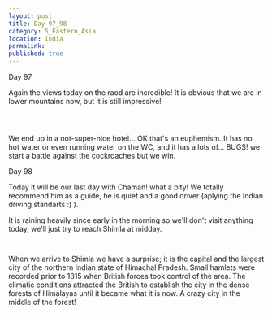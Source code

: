 ```yaml
---
layout: post
title: Day 97_98
category: 5_Eastern_Asia
location: India
permalink: 
published: true
---
```


Day 97

Again the views today on the raod are incredible! It is obvious that we are in lower mountains now, but it is still impressive!

<p><a
href="https://lh3.googleusercontent.com/vpzbJ0LpoHuOp1igLKWKyR_11B_uij-Wf1QSImQOyYzmLKBh5glg4WOtHtNRBWY9J4GxeL0NCeSUgB1QoES9Fk97Ak4WhtP2TiqRxGNZcJP_uR32ZIt_CHB3zLQxAmY-rylQJYorV8iUMFgB1ppKEMbzQYUQcjOf1R_hOMSs2-bBQHcOCt7U7vspAuTRxDYSVaNlQPgdwnMt2EkR-MUAjht-FWBw4Dewz29zaTrWwXuyd2zYv9t9CFdVLW4ZgnNZvZhFfBzPIz1St-BsWxuAyqTvzcrsJr5lsx2S54-N4mxBlYN1oQXExkPs_mR9dRV_79UeEGO_VlS_aQsKZJB2LR3BYGzayKHu_ZB8GGV2IL6o0RzGHoQY__CkH0lmIpbtUecWZ8LGI_bG36hV1aGLCHBBD8-u1K4gLb4BkDQK4T6tik2iiTveg5QGGBtSJCfVYQj3oU7qRZG_Xd_xOz7CZ4PlVf2hr5IpVAR62U0-5-CVQVwYyzuC4h6sY9rVAbO4dm49IWWt1OXx7y6_thyQl0kbq1WwfLF3pmrOjLZAWUl9rQm9kjFxdiwRWXG1jwDVB4IbM1mr7jO7bDGiSzd-l7Y1-PJfCbOL_FKNZQn3XSSSIGLYT4l_dUrJfpP6Gt1gBBVFiAFBGxyqi92OrrDVCl4pWhEXb0myIBLGKKk-8HzbE679v3FOADlDGA=w836-h627-no"><img 
src="https://lh3.googleusercontent.com/vpzbJ0LpoHuOp1igLKWKyR_11B_uij-Wf1QSImQOyYzmLKBh5glg4WOtHtNRBWY9J4GxeL0NCeSUgB1QoES9Fk97Ak4WhtP2TiqRxGNZcJP_uR32ZIt_CHB3zLQxAmY-rylQJYorV8iUMFgB1ppKEMbzQYUQcjOf1R_hOMSs2-bBQHcOCt7U7vspAuTRxDYSVaNlQPgdwnMt2EkR-MUAjht-FWBw4Dewz29zaTrWwXuyd2zYv9t9CFdVLW4ZgnNZvZhFfBzPIz1St-BsWxuAyqTvzcrsJr5lsx2S54-N4mxBlYN1oQXExkPs_mR9dRV_79UeEGO_VlS_aQsKZJB2LR3BYGzayKHu_ZB8GGV2IL6o0RzGHoQY__CkH0lmIpbtUecWZ8LGI_bG36hV1aGLCHBBD8-u1K4gLb4BkDQK4T6tik2iiTveg5QGGBtSJCfVYQj3oU7qRZG_Xd_xOz7CZ4PlVf2hr5IpVAR62U0-5-CVQVwYyzuC4h6sY9rVAbO4dm49IWWt1OXx7y6_thyQl0kbq1WwfLF3pmrOjLZAWUl9rQm9kjFxdiwRWXG1jwDVB4IbM1mr7jO7bDGiSzd-l7Y1-PJfCbOL_FKNZQn3XSSSIGLYT4l_dUrJfpP6Gt1gBBVFiAFBGxyqi92OrrDVCl4pWhEXb0myIBLGKKk-8HzbE679v3FOADlDGA=w836-h627-no" alt=""></a></p>

<p><a
href="https://lh3.googleusercontent.com/zdcKXCAHfIyu1vO5mzNP36vWD6-HzjqGY91VSh5XzfHnvCk2F8TN3AjMYB12BWp84QszBoD8eOCNlZQ_gtL2E8Uvql-PISW3-f6Z6UXl5PxIsl60fewH9O7cZDnbkoSBGr4XcQdZc2r8lN4PBMeSCcY48L9rsygdOmhHZ6URz3gzXEH9S8ee8NrZLoJHc0NvpWdumvcwF4eHWG4dQifxCVEbHZ6ZeR8ygPTaXkB5btJYHMdvRVB1qBOu7GdZ3MzYrYKdPvR4nT97OkukEXbjqw8VzmOZ0AKKeG7d1tj2DdSNV1m_Fwcw8aTsHG_vgpOceK4R7-pSBg9pE3HdWE7L9O6Dtok6BKYofYif5SiNvoyVsoUXZLh685mDPFTakU0H6Iqkgb-XevqgA_N6fSM5ZZ9ZuE6AMeRJPOsIz2WY9U0poO3xl9MMU6UqflSaYos_xgmuvxN1K2JCIty8dX-5qTCjzHErKKyNFYS5vgsgqsxlVQB19i3ijHDL4vATmKyazgzHALbfnAwACf_RRd5661Vp9tQIiStkFjjk14z-wWarBRJPYxohqdj_RptftC48q28V3FwrCeQc-nMLWz0chYNUszKcPEXaTKwf_d41r_40Mj2UNr7XLmqjkeMoxeVWm6sThKPqZ2-dY7wpAuGkgYjToc6rowsZXCsk9Rhlsc0bM4wvZycZnxYfNQ=w836-h627-no"><img 
src="https://lh3.googleusercontent.com/zdcKXCAHfIyu1vO5mzNP36vWD6-HzjqGY91VSh5XzfHnvCk2F8TN3AjMYB12BWp84QszBoD8eOCNlZQ_gtL2E8Uvql-PISW3-f6Z6UXl5PxIsl60fewH9O7cZDnbkoSBGr4XcQdZc2r8lN4PBMeSCcY48L9rsygdOmhHZ6URz3gzXEH9S8ee8NrZLoJHc0NvpWdumvcwF4eHWG4dQifxCVEbHZ6ZeR8ygPTaXkB5btJYHMdvRVB1qBOu7GdZ3MzYrYKdPvR4nT97OkukEXbjqw8VzmOZ0AKKeG7d1tj2DdSNV1m_Fwcw8aTsHG_vgpOceK4R7-pSBg9pE3HdWE7L9O6Dtok6BKYofYif5SiNvoyVsoUXZLh685mDPFTakU0H6Iqkgb-XevqgA_N6fSM5ZZ9ZuE6AMeRJPOsIz2WY9U0poO3xl9MMU6UqflSaYos_xgmuvxN1K2JCIty8dX-5qTCjzHErKKyNFYS5vgsgqsxlVQB19i3ijHDL4vATmKyazgzHALbfnAwACf_RRd5661Vp9tQIiStkFjjk14z-wWarBRJPYxohqdj_RptftC48q28V3FwrCeQc-nMLWz0chYNUszKcPEXaTKwf_d41r_40Mj2UNr7XLmqjkeMoxeVWm6sThKPqZ2-dY7wpAuGkgYjToc6rowsZXCsk9Rhlsc0bM4wvZycZnxYfNQ=w836-h627-no" alt=""></a></p>

<p><a
href="https://lh3.googleusercontent.com/6A6LJTrctkt97U0dA9gEMWthMreX36ZNKM7hiPgimpyUTofiOrCITvtX8sUaKWkxXcSZZLw_qkl7Vi20jwawgORBsA6i_E81AKZBnLoBZQdZxTiQ8ym2jFYHVxQ3dzD4ImNFZ0w4lNINyTU2nCkaiRWw6G4_sITMSKdgqu3YNbt1y-PVDXxWFSltDsRCeCgJjPQRm9JhvIBWnS3sOt9rNJ1FIll-vdE0hqOADH97UxDQfhjmccDcxk6rGd09Qwy7vvTQV2kB7jbE-_HB4YXebrFqdr7BPUpnDruj7H9Cf-wbHI4vKh_npXqe9JltR-XUFPzviIxbajXl_64Wt2cFmNyJCxAOlbaNMQDozgjAc454MX2DWQxdMwdPZE3Mqh2S6gZ-zm1Hcz_k6_tFwZtFEgiy5RT8fdXp9M3Ky7jBzm69_Y36_gjh7kLbK6DkU19UNhwvJ_uAnPQjQEkTLu6PX4IfpWHpButvudeZk4KYuZRVfOVIc3FyasEgcDV2q5H9dr7XX4zK8ZkfQLhuDPW07vaoWhsLTakZqEwrZNeMNXiycx5YJhXryUe2bOCAo2kl6vNjgWDsNEqZsQRFWBOyG9_YvNtNIlD27VmgqFT-b_s51r6_2hzhBYQ9131qz4HliNY9UWsSQOb5ju-PWndXG4ZgEUr2CvB4RyqW4yXf75NELiLT_4crzw_dNw=w471-h627-no"><img 
src="https://lh3.googleusercontent.com/6A6LJTrctkt97U0dA9gEMWthMreX36ZNKM7hiPgimpyUTofiOrCITvtX8sUaKWkxXcSZZLw_qkl7Vi20jwawgORBsA6i_E81AKZBnLoBZQdZxTiQ8ym2jFYHVxQ3dzD4ImNFZ0w4lNINyTU2nCkaiRWw6G4_sITMSKdgqu3YNbt1y-PVDXxWFSltDsRCeCgJjPQRm9JhvIBWnS3sOt9rNJ1FIll-vdE0hqOADH97UxDQfhjmccDcxk6rGd09Qwy7vvTQV2kB7jbE-_HB4YXebrFqdr7BPUpnDruj7H9Cf-wbHI4vKh_npXqe9JltR-XUFPzviIxbajXl_64Wt2cFmNyJCxAOlbaNMQDozgjAc454MX2DWQxdMwdPZE3Mqh2S6gZ-zm1Hcz_k6_tFwZtFEgiy5RT8fdXp9M3Ky7jBzm69_Y36_gjh7kLbK6DkU19UNhwvJ_uAnPQjQEkTLu6PX4IfpWHpButvudeZk4KYuZRVfOVIc3FyasEgcDV2q5H9dr7XX4zK8ZkfQLhuDPW07vaoWhsLTakZqEwrZNeMNXiycx5YJhXryUe2bOCAo2kl6vNjgWDsNEqZsQRFWBOyG9_YvNtNIlD27VmgqFT-b_s51r6_2hzhBYQ9131qz4HliNY9UWsSQOb5ju-PWndXG4ZgEUr2CvB4RyqW4yXf75NELiLT_4crzw_dNw=w471-h627-no" alt=""></a></p>

We end up in a not-super-nice hotel... OK that's an euphemism. It has no hot water or even running water on the WC, and it has a lots of... BUGS! we start a battle against the cockroaches but we win.

Day 98

Today it will be our last day with Chaman! what a pity! We totally recommend him as a guide, he is quiet and a good driver (aplying the Indian driving standarts :) ). 

It is raining heavily since early in the morning so we'll don't visit anything today, we'll just try to reach Shimla at midday. 

<p><a
href="https://lh3.googleusercontent.com/SAKanvW_PKY2_yVw2xntpoVaah0zGPXO-NTpYlDAeFASsa6m3lbwbkWMzILAag6_KQUD3p05YGfbYcw6EmfvyzPmSxVSt_pkAzZS1C3ik0VTeYr_lINBoRv8RPKJITW3s8YO--WBitWlQkqlRLZ36jvF0PBSdtNk5dgoVXSB4HbNw3bDAPrMUQ2u-ASsYQf-je_yl35DnDBajEq0MkD-2iiftnW00tRoXGjcTWk0-auKL7X9aAf3NDSSzs1cTOTpA3L-R5Hc_3Ae-XWxGaaBhS2xKqtnhjUjFHChw3iAHiWWS7jnCE_rI73IaJw5l1MecbbRCelIaK9GDD_x70qSjXoABVppQ6QM0V19Wk8ZuGydsnzhFni4otU-nrU4lboo0eVARh25KR3NF6xvO7h7iBymurfDcrRrFR4EmbvlH0hRHTqt1hig7VLz2cF-TqB8RwbuyuihcmYVhn4nSfaAxcVda5ARyZN8vZQA-F9hRtreCihOBkyHn074s1t2KBrZ8Xd-PoxcrijRrYuT0pXGN4WEhN3OBqc8Z50FWTgLV79IssiVTaJaduaDGFLk3B6OmOc5BBJCL5iXMSS7_qzjZKE8yim_hCgQIt4COyHak6qTT7LaiUvLHUofZ0bK-p-ht90sFQw-34PesVk4ENMoFnZgyEGNsLdmkFcR5W0r7T8grVu4ByRjLBjC9Q=w836-h627-no"><img 
src="https://lh3.googleusercontent.com/SAKanvW_PKY2_yVw2xntpoVaah0zGPXO-NTpYlDAeFASsa6m3lbwbkWMzILAag6_KQUD3p05YGfbYcw6EmfvyzPmSxVSt_pkAzZS1C3ik0VTeYr_lINBoRv8RPKJITW3s8YO--WBitWlQkqlRLZ36jvF0PBSdtNk5dgoVXSB4HbNw3bDAPrMUQ2u-ASsYQf-je_yl35DnDBajEq0MkD-2iiftnW00tRoXGjcTWk0-auKL7X9aAf3NDSSzs1cTOTpA3L-R5Hc_3Ae-XWxGaaBhS2xKqtnhjUjFHChw3iAHiWWS7jnCE_rI73IaJw5l1MecbbRCelIaK9GDD_x70qSjXoABVppQ6QM0V19Wk8ZuGydsnzhFni4otU-nrU4lboo0eVARh25KR3NF6xvO7h7iBymurfDcrRrFR4EmbvlH0hRHTqt1hig7VLz2cF-TqB8RwbuyuihcmYVhn4nSfaAxcVda5ARyZN8vZQA-F9hRtreCihOBkyHn074s1t2KBrZ8Xd-PoxcrijRrYuT0pXGN4WEhN3OBqc8Z50FWTgLV79IssiVTaJaduaDGFLk3B6OmOc5BBJCL5iXMSS7_qzjZKE8yim_hCgQIt4COyHak6qTT7LaiUvLHUofZ0bK-p-ht90sFQw-34PesVk4ENMoFnZgyEGNsLdmkFcR5W0r7T8grVu4ByRjLBjC9Q=w836-h627-no" alt=""></a></p>

<p><a
href="https://lh3.googleusercontent.com/PBskaO1MIPLb5WpUyIh0IZ8aBZuqvKrSdjd-wDUBfU8FcQ_r8mzpdzOuGtimd3MOfncYMvN2arEAkwHmKDfRcEQp3U14DD5P5nZ-Btw4kFcN0dkVFYjnbF2kD9qIq8u6Fqq4oT-ViIazjmktbxa-F82NczXtSQtkymPy-BNaciG1S--dKYw_x24YXEk7qb2dl3W1H3_mrMECdAE65jsVtB1WDH9-ayRdQWI_VFGjCnPYLvjyzN0zGipUa5EEqmJ-6pPmApvHate_dbe3tLn-g7BiQiYc3QRRaZR-nZ2-Gf5S-nAcGq_cmk_RPGaZHmbgYjJ6DCQEeIExjDJI_QJw4N-A_JP0CqAfIbGU8To-jqBP9MKAAHvjTyGR4iiEQBBdF3Vmf6Nvz2_ygMQINI2l0tfsRBteeZk2cJBpTWOKi0POfu32ag4gzCzYQRrqru-lYRhrqJ81ihanB34jx0CnwQK1A7ZCwbsfLgFypjkVEUPRQrEpUGs31Awgw1Q6B5iv-8qq2ifNyjXk-jbree2mR202UbXe8lfsE8g7HPQgQg1VjWtmiScxz3Vfza4fO4CAS3IbC0d5ksXQUnDxxq-UZPdiVjJJE6mJsAykSOlAHOmtaG9C1dUaCPI1GEAUqiOjprXi_qvarJ-Juna_DlY6hcp2n3P7403QVEITgymh4snCnLRpbEhNsbeS8g=w836-h627-no"><img 
src="https://lh3.googleusercontent.com/PBskaO1MIPLb5WpUyIh0IZ8aBZuqvKrSdjd-wDUBfU8FcQ_r8mzpdzOuGtimd3MOfncYMvN2arEAkwHmKDfRcEQp3U14DD5P5nZ-Btw4kFcN0dkVFYjnbF2kD9qIq8u6Fqq4oT-ViIazjmktbxa-F82NczXtSQtkymPy-BNaciG1S--dKYw_x24YXEk7qb2dl3W1H3_mrMECdAE65jsVtB1WDH9-ayRdQWI_VFGjCnPYLvjyzN0zGipUa5EEqmJ-6pPmApvHate_dbe3tLn-g7BiQiYc3QRRaZR-nZ2-Gf5S-nAcGq_cmk_RPGaZHmbgYjJ6DCQEeIExjDJI_QJw4N-A_JP0CqAfIbGU8To-jqBP9MKAAHvjTyGR4iiEQBBdF3Vmf6Nvz2_ygMQINI2l0tfsRBteeZk2cJBpTWOKi0POfu32ag4gzCzYQRrqru-lYRhrqJ81ihanB34jx0CnwQK1A7ZCwbsfLgFypjkVEUPRQrEpUGs31Awgw1Q6B5iv-8qq2ifNyjXk-jbree2mR202UbXe8lfsE8g7HPQgQg1VjWtmiScxz3Vfza4fO4CAS3IbC0d5ksXQUnDxxq-UZPdiVjJJE6mJsAykSOlAHOmtaG9C1dUaCPI1GEAUqiOjprXi_qvarJ-Juna_DlY6hcp2n3P7403QVEITgymh4snCnLRpbEhNsbeS8g=w836-h627-no" alt=""></a></p>

When we arrive to Shimla we have a surprise; it is the capital and the largest city of the northern Indian state of Himachal Pradesh. Small hamlets were recorded prior to 1815 when British forces took control of the area. The climatic conditions attracted the British to establish the city in the dense forests of Himalayas until it became what it is now. A crazy city in the middle of the forest!

<p><a
href="https://lh3.googleusercontent.com/ZKYpBJ1jsedN_m7TVNh-4NsUOCNgfq7VcnIpU_Vd7Wb-wqbqLm5bB9fyXrMulMGCVSAdU3Fo0Ct3EdeS4cgcql-zX9sbIUe1SGKEsVlweZW75eMsUxcuDlnp8BEFqn1NFJHnyr9LHcxfP-xvRNbMc7Ttc-MIAf6Q8UW_Xg0IG03-VYALkNWe1d09m0bSlDeYvtpC8uBDejpLl2Nk_IuRP6WZZBRqo4vNz7eZ8V6jz7FWPp5KORmpE5XI_1vOc0WEfUZcW_MWj9uhqTuHQW4mHsPZ1NVJI8UK4f2FLadc_pYQGeFR4-SIEm1QOx9wsof89CiK7VEtcGRJUK82IOKrGRP6E3yeCGxnS4eUhH1VUlzpxkuI6ExzbW8NEWzJrRp_Mlpi7bkGANDALoVdbiioUm1QBT8sd0Y_ceGYfme5dYtszXqeUtg-Vf090wcUJpi_SmHIb2-21Rotp2r5mo7A--abf2R2bKYtErCWbx-yFOfMnRspHh4NgygSn-VTHXKPR2hfZjmEobnhrzNhqmdqWXaSCiL-cO2K7Sy4h5eRnYs7Id1PecAYbM_IM-n1ye8FZBnttQ4rFr0l8C1joN32QX6ZHw38DWhEwuYeXo16lmQPhXvkdAKlGrh9c8qPSoSM7MSHMCCMzC72oRTiN8HKjCiGPmXr1QBSypo2yYaaN1hONijmzycKLlwPUQ=w836-h627-no"><img 
src="https://lh3.googleusercontent.com/ZKYpBJ1jsedN_m7TVNh-4NsUOCNgfq7VcnIpU_Vd7Wb-wqbqLm5bB9fyXrMulMGCVSAdU3Fo0Ct3EdeS4cgcql-zX9sbIUe1SGKEsVlweZW75eMsUxcuDlnp8BEFqn1NFJHnyr9LHcxfP-xvRNbMc7Ttc-MIAf6Q8UW_Xg0IG03-VYALkNWe1d09m0bSlDeYvtpC8uBDejpLl2Nk_IuRP6WZZBRqo4vNz7eZ8V6jz7FWPp5KORmpE5XI_1vOc0WEfUZcW_MWj9uhqTuHQW4mHsPZ1NVJI8UK4f2FLadc_pYQGeFR4-SIEm1QOx9wsof89CiK7VEtcGRJUK82IOKrGRP6E3yeCGxnS4eUhH1VUlzpxkuI6ExzbW8NEWzJrRp_Mlpi7bkGANDALoVdbiioUm1QBT8sd0Y_ceGYfme5dYtszXqeUtg-Vf090wcUJpi_SmHIb2-21Rotp2r5mo7A--abf2R2bKYtErCWbx-yFOfMnRspHh4NgygSn-VTHXKPR2hfZjmEobnhrzNhqmdqWXaSCiL-cO2K7Sy4h5eRnYs7Id1PecAYbM_IM-n1ye8FZBnttQ4rFr0l8C1joN32QX6ZHw38DWhEwuYeXo16lmQPhXvkdAKlGrh9c8qPSoSM7MSHMCCMzC72oRTiN8HKjCiGPmXr1QBSypo2yYaaN1hONijmzycKLlwPUQ=w836-h627-no" alt=""></a></p>

<p><a
href="https://lh3.googleusercontent.com/gsYk2n1UcwylZm1IWXPKv4UIdDpR_xgzMSPZ_ypXEXsO40nd6-coKuph2EdFwZ33SgnUdgLk0fpjp9zsOenFfaO2dRkIVYXaXeY1CDlu40eZGUEudHP9D0BC8appl4hUV_2DtwhwwYKWKOdr3U-S1FZeerxezC0tkN8StX68ckSbaACYMKZdppFC_eZe7ehkQ6NvWpOt3zvRKy_Oy8bRl0yqiJ953BRBiLsb8blj3lRoanAjSvKQ7LJWneXF-biYaK132JfaTUw4IErftWWl65orh9lR52Q_kMBEzWiV3b57fQkXfrup5i8U0Om1dSvR4y-MwBnHRi_qpBc7hxM1LDYwBddKXJQi7rGWpGP4C1BdmugFuKLk4uEMcKMWMueQhAePmtdIH2tsq4DVOfv39HcQ_JQIqjKRcLHZnDV2TmBmm_pAHtR7nAWGW7a8RtEwO1eGXUPuYIvSmeE0c6z6dY4aSZJLpz-kmgk-ua3JEm-5Y9oIX_8wY_IatiplDYXRcUlEA2VNb1JOu--Eb_cWHVajs8vxCNm2P_PK0BXcN3VnjO93AzMtverXYcWzmhcBUVerukNmJK27rwWFuOP2PFiO3unEI3UVVsx1qCZc-Liyvh9ubjPFmmAXOWkMUnIgZMk7PG1dh1kGkTnPxtPOkjPPXjgYdvelGJJBSUp6WaNs9ilNLUol_uw45w=w836-h627-no"><img 
src="https://lh3.googleusercontent.com/gsYk2n1UcwylZm1IWXPKv4UIdDpR_xgzMSPZ_ypXEXsO40nd6-coKuph2EdFwZ33SgnUdgLk0fpjp9zsOenFfaO2dRkIVYXaXeY1CDlu40eZGUEudHP9D0BC8appl4hUV_2DtwhwwYKWKOdr3U-S1FZeerxezC0tkN8StX68ckSbaACYMKZdppFC_eZe7ehkQ6NvWpOt3zvRKy_Oy8bRl0yqiJ953BRBiLsb8blj3lRoanAjSvKQ7LJWneXF-biYaK132JfaTUw4IErftWWl65orh9lR52Q_kMBEzWiV3b57fQkXfrup5i8U0Om1dSvR4y-MwBnHRi_qpBc7hxM1LDYwBddKXJQi7rGWpGP4C1BdmugFuKLk4uEMcKMWMueQhAePmtdIH2tsq4DVOfv39HcQ_JQIqjKRcLHZnDV2TmBmm_pAHtR7nAWGW7a8RtEwO1eGXUPuYIvSmeE0c6z6dY4aSZJLpz-kmgk-ua3JEm-5Y9oIX_8wY_IatiplDYXRcUlEA2VNb1JOu--Eb_cWHVajs8vxCNm2P_PK0BXcN3VnjO93AzMtverXYcWzmhcBUVerukNmJK27rwWFuOP2PFiO3unEI3UVVsx1qCZc-Liyvh9ubjPFmmAXOWkMUnIgZMk7PG1dh1kGkTnPxtPOkjPPXjgYdvelGJJBSUp6WaNs9ilNLUol_uw45w=w836-h627-no" alt=""></a></p>

<p><a
href="https://lh3.googleusercontent.com/0BbNZrMUp0QhNM8liAur4khmZ_3lQXB0vFfOhSTP06wIlfJprZYrPT60f7ahhMtIoHbp3eGzmaiN5_B2rEgXPsCeAugPZwJ5PNVS75J2v7Wlw-BPjeerbK5yFsxJ1Eo55P7b7jy7D2yK1co6SUqGz-IUaaeohIApMyAyvcwUuzvQgKwKj9iBQh1DaArYr9bg3unZ367PFyRZDn98Cyy2vG0bpWEUqK7ezLlJdbLMJ0Pv-QTBrbV97UZSrqPw23FH5520BCRqzI0O_kdau87JceuMpmhgz1k5aTCYADaGjMMHrSpbtfgDjmDz3lnAA1olqlUETrrB7nJPBrDnks0V9DC-pAuxXu4SJMoSlfgkCLdmGx_xkHrOEvgutnySW5ZkGYD0YS3r4n_x1tNIU5BjDi4YvZFD_aw4xe0XR990NDZJK9XsYUbJQyyp-uIOQ7cFaK_WCen63_FFbL4NiuMSRp1vcRKfA_8rGIUvQAHerx9Z_7pFnebWtZkCVFLSfpeGWtCFjanZe37fZHebsW84_YQ3VnzzEiD0-QGCA2FInrPEBSNedECpFpRyWxVcm4aP4VTeuepWP-si5RVpHDmewSwLd1aNm0qrYM0n_69_nbkIxj4it9Nq-_56qpZr_WMvJPmksdbOYcBzu18YotWkr8jyH23zRN1JTDCBP8DXzWOlVoWZP2fnY_7lQQ=w836-h627-no"><img 
src="https://lh3.googleusercontent.com/0BbNZrMUp0QhNM8liAur4khmZ_3lQXB0vFfOhSTP06wIlfJprZYrPT60f7ahhMtIoHbp3eGzmaiN5_B2rEgXPsCeAugPZwJ5PNVS75J2v7Wlw-BPjeerbK5yFsxJ1Eo55P7b7jy7D2yK1co6SUqGz-IUaaeohIApMyAyvcwUuzvQgKwKj9iBQh1DaArYr9bg3unZ367PFyRZDn98Cyy2vG0bpWEUqK7ezLlJdbLMJ0Pv-QTBrbV97UZSrqPw23FH5520BCRqzI0O_kdau87JceuMpmhgz1k5aTCYADaGjMMHrSpbtfgDjmDz3lnAA1olqlUETrrB7nJPBrDnks0V9DC-pAuxXu4SJMoSlfgkCLdmGx_xkHrOEvgutnySW5ZkGYD0YS3r4n_x1tNIU5BjDi4YvZFD_aw4xe0XR990NDZJK9XsYUbJQyyp-uIOQ7cFaK_WCen63_FFbL4NiuMSRp1vcRKfA_8rGIUvQAHerx9Z_7pFnebWtZkCVFLSfpeGWtCFjanZe37fZHebsW84_YQ3VnzzEiD0-QGCA2FInrPEBSNedECpFpRyWxVcm4aP4VTeuepWP-si5RVpHDmewSwLd1aNm0qrYM0n_69_nbkIxj4it9Nq-_56qpZr_WMvJPmksdbOYcBzu18YotWkr8jyH23zRN1JTDCBP8DXzWOlVoWZP2fnY_7lQQ=w836-h627-no" alt=""></a></p>

<p><a
href="https://lh3.googleusercontent.com/7pqYKhU2fKOGr51ubZdt7ZbcLgDZjGd-ka-2kjQkzAvzR45OTDK__z9q742hUB14a77c8F9YpPMqxDA2yAiDx1gpvbLvPtifZXM1QSXsdTc4BFFn7yysA4OEHxpmsWWe7Ez1NbFvemX7D42CQQv0zUk7UAB3pacUljNBuHjtp9aws-UfVjfiNdGdNxBUXDan43nj3IGA4Z6O70kB7MpLxbxS3OlGVdirHO2SmzGwJ0kk9Qxkl-iYs4REp6E8jGjU6Uazf45kqEOzkHvWeFYWRCczZNRt0ex68W8OLULPitY9-AaJt9abFZi2UbCoqVEU6D1h9P97kKmIwr7-ff0r0ewokXLlF9IuVNKN_eUaJFqs-j-1KMZ2ZmQ9HDwQWOEC1uMcTXc76UHDmojozZcecN5jq7TnQqgb8m5RPaTxnsb8oqWPYX0kYd2Mavm3C4XuH0NFeb53MDTdaBoV-ALBeETTqgrE3I7hWf1Ix1drLBUcY_lfI1ClMYsNg2QP-0XQoCwNxRV1v9LcXtDiHCNIPLWAR8aCzrb2AzLBS9sBB4PKfSAwLEkI0u3rooLuV1NDQG_zJp-mC3dXNZ5lseSjkITu_-YN9GxjGvjqYmKukQQS9SA5yWFSZZwNRpkB_SA21Uyn4Yb0Kfji_j_T5tvvvb360Vp3J2Ghi0_fVyR0U1HF3lGesuT7-_lf5w=w836-h627-no"><img 
src="https://lh3.googleusercontent.com/7pqYKhU2fKOGr51ubZdt7ZbcLgDZjGd-ka-2kjQkzAvzR45OTDK__z9q742hUB14a77c8F9YpPMqxDA2yAiDx1gpvbLvPtifZXM1QSXsdTc4BFFn7yysA4OEHxpmsWWe7Ez1NbFvemX7D42CQQv0zUk7UAB3pacUljNBuHjtp9aws-UfVjfiNdGdNxBUXDan43nj3IGA4Z6O70kB7MpLxbxS3OlGVdirHO2SmzGwJ0kk9Qxkl-iYs4REp6E8jGjU6Uazf45kqEOzkHvWeFYWRCczZNRt0ex68W8OLULPitY9-AaJt9abFZi2UbCoqVEU6D1h9P97kKmIwr7-ff0r0ewokXLlF9IuVNKN_eUaJFqs-j-1KMZ2ZmQ9HDwQWOEC1uMcTXc76UHDmojozZcecN5jq7TnQqgb8m5RPaTxnsb8oqWPYX0kYd2Mavm3C4XuH0NFeb53MDTdaBoV-ALBeETTqgrE3I7hWf1Ix1drLBUcY_lfI1ClMYsNg2QP-0XQoCwNxRV1v9LcXtDiHCNIPLWAR8aCzrb2AzLBS9sBB4PKfSAwLEkI0u3rooLuV1NDQG_zJp-mC3dXNZ5lseSjkITu_-YN9GxjGvjqYmKukQQS9SA5yWFSZZwNRpkB_SA21Uyn4Yb0Kfji_j_T5tvvvb360Vp3J2Ghi0_fVyR0U1HF3lGesuT7-_lf5w=w836-h627-no" alt=""></a></p>

